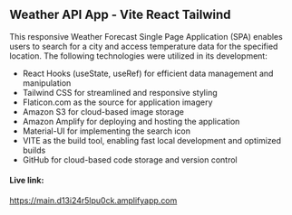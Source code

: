 ## Weather API App - Vite React Tailwind

This responsive Weather Forecast Single Page Application (SPA) enables users to search for a city and access temperature data for the specified location. The following technologies were utilized in its development:
<ul>
    <li>React Hooks (useState, useRef) for efficient data management and manipulation</li>
    <li>Tailwind CSS for streamlined and responsive styling</li>
    <li>Flaticon.com as the source for application imagery</li>
    <li>Amazon S3 for cloud-based image storage</li>
    <li>Amazon Amplify for deploying and hosting the application</li>
    <li>Material-UI for implementing the search icon</li>
    <li>VITE as the build tool, enabling fast local development and optimized builds</li>
    <li>GitHub for cloud-based code storage and version control</li>
</ul>

#### Live link:
https://main.d13i24r5lpu0ck.amplifyapp.com